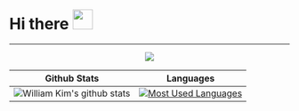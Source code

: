# Hi there <img src="https://d.pr/i/1uBz4U+" width="36px">

<!--
**azamara/azamara** is a ✨ _special_ ✨ repository because its `README.md` (this file) appears on your GitHub profile.

Here are some ideas to get you started:

- 🔭 I’m currently working on ...
- 🌱 I’m currently learning ...
- 👯 I’m looking to collaborate on ...
- 🤔 I’m looking for help with ...
- 💬 Ask me about ...
- 📫 How to reach me: ...
- 😄 Pronouns: ...
- ⚡ Fun fact: ...
-->

---

<p align="center">
  <img src="https://github-profile-trophy.vercel.app/?username=azamara&theme=nord&no-frame=true&margin-w=30" />
</p>

Github Stats | Languages
:--: | :--:
![William Kim's github stats](https://github-readme-stats.vercel.app/api?username=azamara&show_icons=true&count_private=true&bg_color=0,2E3440,2E3440&title_color=80A1C1&text_color=fff&icon_color=80A1C1) | [![Most Used Languages](https://github-readme-stats.vercel.app/api/top-langs/?username=azamara&langs_count=8&count_private=true&layout=compact&title_color=80A1C1&icon_color=80A1C1&text_color=fff&bg_color=0,2E3440,2E3440)](https://github.com/azamara)
